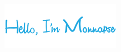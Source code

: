 <p align="center"><a href="https://monnapse.masonshuber.repl.co"><img width="70%"alt="Hello, I'm Monnapse" src="./assets/Monnapse.png"></img></a></p>
                                                                   
                                                                      
